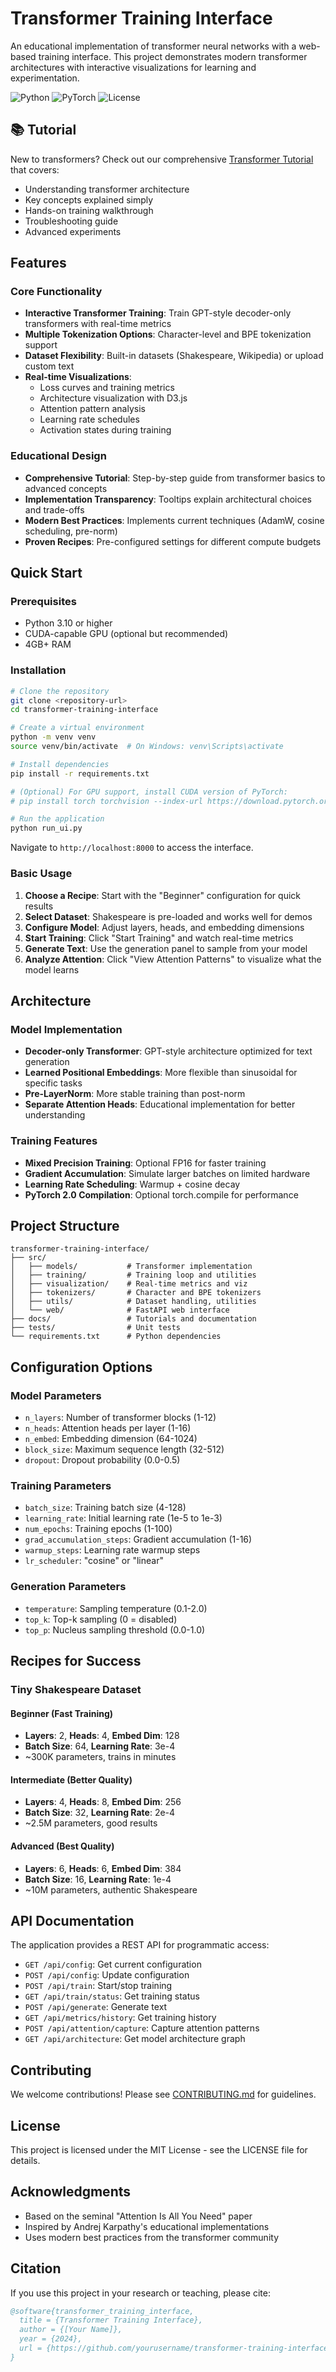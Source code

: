 # Transformer Training Interface

An educational implementation of transformer neural networks with a web-based training interface. This project demonstrates modern transformer architectures with interactive visualizations for learning and experimentation.

![Python](https://img.shields.io/badge/python-3.10+-blue.svg)
![PyTorch](https://img.shields.io/badge/PyTorch-2.0+-red.svg)
![License](https://img.shields.io/badge/license-MIT-green.svg)

## 📚 Tutorial

New to transformers? Check out our comprehensive [Transformer Tutorial](docs/TRANSFORMER_TUTORIAL.md) that covers:
- Understanding transformer architecture
- Key concepts explained simply
- Hands-on training walkthrough
- Troubleshooting guide
- Advanced experiments

## Features

### Core Functionality
- **Interactive Transformer Training**: Train GPT-style decoder-only transformers with real-time metrics
- **Multiple Tokenization Options**: Character-level and BPE tokenization support
- **Dataset Flexibility**: Built-in datasets (Shakespeare, Wikipedia) or upload custom text
- **Real-time Visualizations**: 
  - Loss curves and training metrics
  - Architecture visualization with D3.js
  - Attention pattern analysis
  - Learning rate schedules
  - Activation states during training

### Educational Design
- **Comprehensive Tutorial**: Step-by-step guide from transformer basics to advanced concepts
- **Implementation Transparency**: Tooltips explain architectural choices and trade-offs
- **Modern Best Practices**: Implements current techniques (AdamW, cosine scheduling, pre-norm)
- **Proven Recipes**: Pre-configured settings for different compute budgets

## Quick Start

### Prerequisites
- Python 3.10 or higher
- CUDA-capable GPU (optional but recommended)
- 4GB+ RAM

### Installation

```bash
# Clone the repository
git clone <repository-url>
cd transformer-training-interface

# Create a virtual environment
python -m venv venv
source venv/bin/activate  # On Windows: venv\Scripts\activate

# Install dependencies
pip install -r requirements.txt

# (Optional) For GPU support, install CUDA version of PyTorch:
# pip install torch torchvision --index-url https://download.pytorch.org/whl/cu121

# Run the application
python run_ui.py
```

Navigate to `http://localhost:8000` to access the interface.

### Basic Usage

1. **Choose a Recipe**: Start with the "Beginner" configuration for quick results
2. **Select Dataset**: Shakespeare is pre-loaded and works well for demos
3. **Configure Model**: Adjust layers, heads, and embedding dimensions
4. **Start Training**: Click "Start Training" and watch real-time metrics
5. **Generate Text**: Use the generation panel to sample from your model
6. **Analyze Attention**: Click "View Attention Patterns" to visualize what the model learns

## Architecture

### Model Implementation
- **Decoder-only Transformer**: GPT-style architecture optimized for text generation
- **Learned Positional Embeddings**: More flexible than sinusoidal for specific tasks
- **Pre-LayerNorm**: More stable training than post-norm
- **Separate Attention Heads**: Educational implementation for better understanding

### Training Features
- **Mixed Precision Training**: Optional FP16 for faster training
- **Gradient Accumulation**: Simulate larger batches on limited hardware
- **Learning Rate Scheduling**: Warmup + cosine decay
- **PyTorch 2.0 Compilation**: Optional torch.compile for performance

## Project Structure

```
transformer-training-interface/
├── src/
│   ├── models/           # Transformer implementation
│   ├── training/         # Training loop and utilities
│   ├── visualization/    # Real-time metrics and viz
│   ├── tokenizers/       # Character and BPE tokenizers
│   ├── utils/            # Dataset handling, utilities
│   └── web/              # FastAPI web interface
├── docs/                 # Tutorials and documentation
├── tests/                # Unit tests
└── requirements.txt      # Python dependencies
```

## Configuration Options

### Model Parameters
- `n_layers`: Number of transformer blocks (1-12)
- `n_heads`: Attention heads per layer (1-16)
- `n_embed`: Embedding dimension (64-1024)
- `block_size`: Maximum sequence length (32-512)
- `dropout`: Dropout probability (0.0-0.5)

### Training Parameters
- `batch_size`: Training batch size (4-128)
- `learning_rate`: Initial learning rate (1e-5 to 1e-3)
- `num_epochs`: Training epochs (1-100)
- `grad_accumulation_steps`: Gradient accumulation (1-16)
- `warmup_steps`: Learning rate warmup steps
- `lr_scheduler`: "cosine" or "linear"

### Generation Parameters
- `temperature`: Sampling temperature (0.1-2.0)
- `top_k`: Top-k sampling (0 = disabled)
- `top_p`: Nucleus sampling threshold (0.0-1.0)

## Recipes for Success

### Tiny Shakespeare Dataset

#### Beginner (Fast Training)
- **Layers**: 2, **Heads**: 4, **Embed Dim**: 128
- **Batch Size**: 64, **Learning Rate**: 3e-4
- ~300K parameters, trains in minutes

#### Intermediate (Better Quality)
- **Layers**: 4, **Heads**: 8, **Embed Dim**: 256
- **Batch Size**: 32, **Learning Rate**: 2e-4
- ~2.5M parameters, good results

#### Advanced (Best Quality)
- **Layers**: 6, **Heads**: 6, **Embed Dim**: 384
- **Batch Size**: 16, **Learning Rate**: 1e-4
- ~10M parameters, authentic Shakespeare

## API Documentation

The application provides a REST API for programmatic access:

- `GET /api/config`: Get current configuration
- `POST /api/config`: Update configuration
- `POST /api/train`: Start/stop training
- `GET /api/train/status`: Get training status
- `POST /api/generate`: Generate text
- `GET /api/metrics/history`: Get training history
- `POST /api/attention/capture`: Capture attention patterns
- `GET /api/architecture`: Get model architecture graph

## Contributing

We welcome contributions! Please see [CONTRIBUTING.md](CONTRIBUTING.md) for guidelines.

## License

This project is licensed under the MIT License - see the LICENSE file for details.

## Acknowledgments

- Based on the seminal "Attention Is All You Need" paper
- Inspired by Andrej Karpathy's educational implementations
- Uses modern best practices from the transformer community

## Citation

If you use this project in your research or teaching, please cite:

```bibtex
@software{transformer_training_interface,
  title = {Transformer Training Interface},
  author = {[Your Name]},
  year = {2024},
  url = {https://github.com/yourusername/transformer-training-interface}
}
```